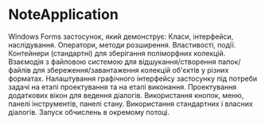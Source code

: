 # NoteApplication
Windows Forms застосунок, який демонструє:
  Класи, інтерфейси, наслідування.
  Оператори, методи розширення.
  Властивості, події.
  Контейнери (стандартні) для зберігання поліморфних колекцій.
  Взаємодія з файловою системою для відшукання/створення папок/файлів для збереження/завантаження колекцій об'єктів у різних форматах.
  Налаштування графічного інтерфейсу застосунку під потреби задачі на етапі проектування та на етапі виконання. Проектування додаткових вікон для ведення діалогів.
  Використання кнопок, меню, панелі інструментів, панелі стану.
  Використання стандартних і власних діалогів.
  Запуск обчислень в окремому потоці.
